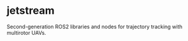 # jetstream
Second-generation ROS2 libraries and nodes for trajectory tracking with multirotor UAVs.
